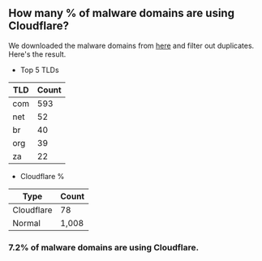## How many % of malware domains are using Cloudflare?


We downloaded the malware domains from [here](https://urlhaus.abuse.ch) and filter out duplicates.
Here's the result.


[//]: # (start replacement)


- Top 5 TLDs

| TLD | Count |
| --- | --- |
| com | 593 |
| net | 52 |
| br | 40 |
| org | 39 |
| za | 22 |


- Cloudflare %

| Type | Count |
| --- | --- |
| Cloudflare | 78 |
| Normal | 1,008 |


### 7.2% of malware domains are using Cloudflare.